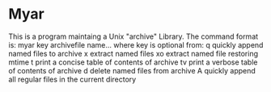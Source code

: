 # Myar
This is a program maintaing a Unix "archive" Library.
The command format is: 
        myar  key  archivefile name...
        where key is optional from:
        q    quickly append named files to archive
        x    extract named files
        xo   extract named file restoring mtime
        t    print a concise table of contents of archive
        tv   print a verbose table of contents of archive
        d    delete named files from archive
        A    quickly append all regular files in the current directory
